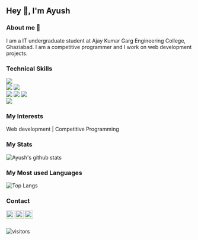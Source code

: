 ## Hey 👋, I'm Ayush

### About me :man:

I am a IT undergraduate student at Ajay Kumar Garg Engineering College, Ghaziabad. I am a competitive programmer and I work on web development projects.


### Technical Skills

<img src="https://img.shields.io/badge/-django-black?style=flat&logo=django">  <br />
<img src="https://img.shields.io/badge/-C%20&%20C++-659ad2?style=flat&logo=c%2B%2B&logoColor=ffffff"> <img src="https://img.shields.io/badge/-Python%203-black?style=flat&logo=python&logoColor=white"> <br />
<img src = "https://img.shields.io/badge/-HTML5-E34F26?style=flat&logo=html5&logoColor=white"> <img src = "https://img.shields.io/badge/-CSS3-1572B6?style=flat&logo=css3&logoColor=white"> 
<img src="https://img.shields.io/badge/-Bootstrap-563D7C?style=flat&logo=bootstrap&logoColor=white"> <br />
<img src="https://img.shields.io/badge/-Problem%20Solving-ffa804?style=flat">  <br />

### My Interests

Web development | Competitive Programming


### My Stats

![Ayush's github stats](https://github-readme-stats.vercel.app/api?username=porwalayush&count_private=true&show_icons=true&theme=radical)


### My Most used Languages

![Top Langs](https://github-readme-stats.vercel.app/api/top-langs/?username=porwalayush&show_icons=true&theme=radical)


### Contact

<a href="https://www.linkedin.com/in/ayush-porwal-85aa86175">
  <img align="left" alt="Ayush Porwal|Linkedin" width="22px" src="https://cdn.jsdelivr.net/npm/simple-icons@v3/icons/linkedin.svg" />
</a>
<a href="https://twitter.com/ayushporwal3843">
  <img align="left" alt="Ayush Porwal| Twitter" width="22px" src="https://cdn.jsdelivr.net/npm/simple-icons@v3/icons/twitter.svg" />
</a>
<a href="mailto:ayushporwal3843@gmail.com">
  <img align="left" alt="Ayush Porwal| Gmail" width="22px" src="https://cdn.jsdelivr.net/npm/simple-icons@v3/icons/gmail.svg" />
</a>

<br><br>

![visitors](https://visitor-badge.laobi.icu/badge?page_id=porwalayush.porwalayush) 
